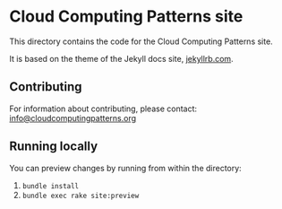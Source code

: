 # Cloud Computing Patterns site

This directory contains the code for the Cloud Computing Patterns site.

It is based on the theme of the  Jekyll docs site, [jekyllrb.com](http://jekyllrb.com/).

## Contributing

For information about contributing, please contact: <info@cloudcomputingpatterns.org>

## Running locally

You can preview changes  by running from within the directory:

1. `bundle install`
2. `bundle exec rake site:preview`

